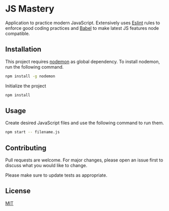 # JS Mastery

Application to practice modern JavaScript. Extensively uses [Eslint](https://eslint.org) rules to enforce good coding practices and [Babel](https://babeljs.io) to make latest JS features node compatible.

## Installation

This project requires [nodemon](https://github.com/remy/nodemon) as global dependency. To install nodemon, run the following command.

```bash
npm install -g nodemon
```

Initialize the project

```bash
npm install
```

## Usage

Create desired JavaScript files and use the following command to run them.

```bash
npm start -- filename.js
```

## Contributing

Pull requests are welcome. For major changes, please open an issue first to discuss what you would like to change.

Please make sure to update tests as appropriate.

## License

[MIT](https://choosealicense.com/licenses/mit/)
